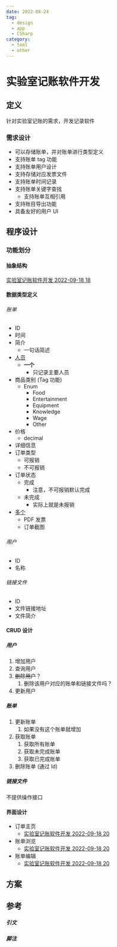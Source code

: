 ```yaml
---
date: 2022-08-24
tag:
  - design
  - app
  - CSharp
category:
  - tool
  - other
---
```


# 实验室记账软件开发

## 定义

针对实验室记账的需求，开发记录软件

### 需求设计

- 可以存储账单，并对账单进行类型定义
- 支持账单 tag 功能
- 支持账单用户设计
- 支持存储对应发票文件
- 支持账单时间记录
- 支持账单关键字查找
	- 支持账单互相引用
- 支持账目导出功能
- 具备友好的用户 UI

## 程序设计

### 功能划分

#### 抽象结构

[实验室记账软件开发 2022-09-18 18](.//)



#### 数据类型定义

###### 账单

- ID
- 时间
- 简介
	- 一句话简述
- [人员](./)
	- **一个**
		- 只记录主要人员
- 商品类别 (Tag 功能)
	- Enum
		- Food
		- Entertainment
		- Equipment
		- Knowledge
		- Wage
		- Other
- 价格
	- decimal
- 详细信息
- 订单类型
	- 可报销
	- 不可报销
- 订单状态
	- 完成
		- 注意，不可报销默认完成
	- 未完成
		- 实际上就是未报销
- [多个](.//)
	- PDF 发票
	- 订单截图

###### 用户

- ID
- 名称

###### 链接文件

- ID
- 文件链接地址
- 文件简介


#### CRUD 设计

##### 用户

1. 增加用户
2. 查询用户
3. ~~删除用户~~？
	1. 删除该用户对应的账单和链接文件吗？
4. 更新用户

##### 账单

1. 更新账单
	1. 如果没有这个账单就增加
2. 获取账单
	1. 获取所有账单
	2. 获取未完成账单
	3. 获取已完成账单
3. 删除账单 (通过 Id)

##### 链接文件

不提供操作接口

#### 界面设计

- 订单主页
	- [实验室记账软件开发 2022-09-18 20](.//)
- 账单浏览
	- [实验室记账软件开发 2022-09-18 20](.//)
- 账单编辑
	- [实验室记账软件开发 2022-09-18 20](.//)


## 方案

## 参考

##### 引文
##### 脚注
